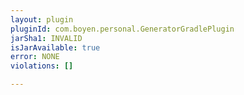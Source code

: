 ```yaml
---
layout: plugin
pluginId: com.boyen.personal.GeneratorGradlePlugin
jarSha1: INVALID
isJarAvailable: true
error: NONE
violations: []

---
```

